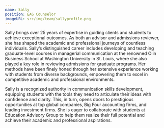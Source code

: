 ```yaml
---
name: Sally
position: EAG Counselor
imageURL: src/img/team/sallyprofile.png
---
```


Sally brings over 25 years of expertise in guiding clients and students to achieve exceptional outcomes. As both an advisor and admissions reviewer, she has shaped the academic and professional journeys of countless individuals. Sally’s distinguished career includes developing and teaching graduate-level courses in managerial communication at the renowned Olin Business School at Washington University in St. Louis, where she also played a key role in reviewing admissions for graduate programs. Her methods have been finely honed through her extensive experience working with students from diverse backgrounds, empowering them to excel in competitive academic and professional environments.

Sally is a recognized authority in communication skills development, equipping students with the tools they need to articulate their ideas with confidence and clarity. This, in turn, opens doors to prestigious opportunities at top global companies, Big Four accounting firms, and leading investment firms. She is eager to collaborate with students at Education Advisory Group to help them realize their full potential and achieve their academic and professional aspirations.
